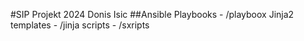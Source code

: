 #SIP Projekt 2024 Donis Isic
##Ansible
Playbooks - /playboox
Jinja2 templates - /jinja
scripts - /sxripts
